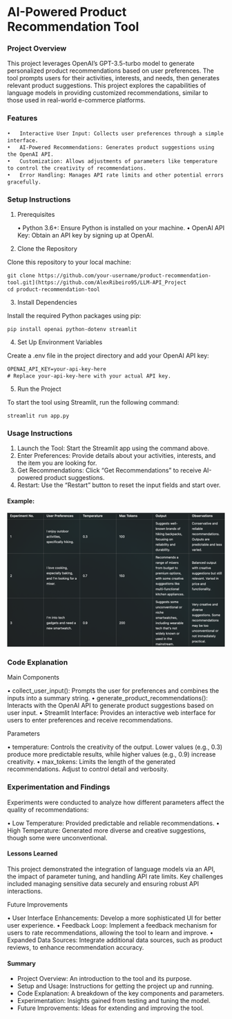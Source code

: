# AI-Powered Product Recommendation Tool

### Project Overview

This project leverages OpenAI’s GPT-3.5-turbo model to generate personalized product recommendations based on user preferences. The tool prompts users for their activities, interests, and needs, then generates relevant product suggestions. This project explores the capabilities of language models in providing customized recommendations, similar to those used in real-world e-commerce platforms.

### Features

	•	Interactive User Input: Collects user preferences through a simple interface.
	•	AI-Powered Recommendations: Generates product suggestions using the OpenAI API.
	•	Customization: Allows adjustments of parameters like temperature to control the creativity of recommendations.
	•	Error Handling: Manages API rate limits and other potential errors gracefully.

### Setup Instructions

1. Prerequisites

	•	Python 3.6+: Ensure Python is installed on your machine.
	•	OpenAI API Key: Obtain an API key by signing up at OpenAI.

2. Clone the Repository

Clone this repository to your local machine:

```
git clone https://github.com/your-username/product-recommendation-tool.git](https://github.com/AlexRibeiro95/LLM-API_Project
cd product-recommendation-tool

```

3. Install Dependencies

Install the required Python packages using pip:

```
pip install openai python-dotenv streamlit

```

4. Set Up Environment Variables

Create a .env file in the project directory and add your OpenAI API key:

```
OPENAI_API_KEY=your-api-key-here
# Replace your-api-key-here with your actual API key.
```
5. Run the Project

To start the tool using Streamlit, run the following command:

```
streamlit run app.py
```

### Usage Instructions

1.	Launch the Tool: Start the Streamlit app using the command above.
2.	Enter Preferences: Provide details about your activities, interests, and the item you are looking for.
3.	Get Recommendations: Click “Get Recommendations” to receive AI-powered product suggestions.
4.	Restart: Use the “Restart” button to reset the input fields and start over.

#### Example:

![Image](images/test_table.png)

### Code Explanation

Main Components

•	collect_user_input(): Prompts the user for preferences and combines the inputs into a summary string.
•	generate_product_recommendations(): Interacts with the OpenAI API to generate product suggestions based on user input.
•	Streamlit Interface: Provides an interactive web interface for users to enter preferences and receive recommendations.

Parameters

•	temperature: Controls the creativity of the output. Lower values (e.g., 0.3) produce more predictable results, while higher values (e.g., 0.9) increase creativity.
•	max_tokens: Limits the length of the generated recommendations. Adjust to control detail and verbosity.

### Experimentation and Findings

Experiments were conducted to analyze how different parameters affect the quality of recommendations:

•	Low Temperature: Provided predictable and reliable recommendations.
•	High Temperature: Generated more diverse and creative suggestions, though some were unconventional.

#### Lessons Learned

This project demonstrated the integration of language models via an API, the impact of parameter tuning, and handling API rate limits. Key challenges included managing sensitive data securely and ensuring robust API interactions.

Future Improvements

•	User Interface Enhancements: Develop a more sophisticated UI for better user experience.
•	Feedback Loop: Implement a feedback mechanism for users to rate recommendations, allowing the tool to learn and improve.
•	Expanded Data Sources: Integrate additional data sources, such as product reviews, to enhance recommendation accuracy.

#### Summary

- Project Overview: An introduction to the tool and its purpose.
- Setup and Usage: Instructions for getting the project up and running.
- Code Explanation: A breakdown of the key components and parameters.
- Experimentation: Insights gained from testing and tuning the model.
- Future Improvements: Ideas for extending and improving the tool.


 
